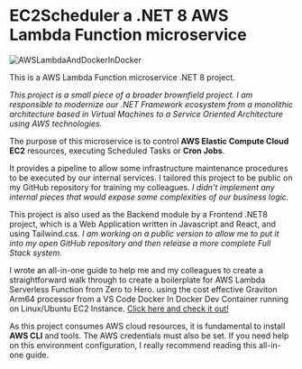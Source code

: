 # EC2Scheduler a .NET 8 AWS Lambda Function microservice
![AWSLambdaAndDockerInDocker](https://github.com/user-attachments/assets/28ce3e1a-c849-49fc-80a2-3edb970e34f3)

This is a AWS Lambda Function microservice .NET 8 project.

*This project is a small piece of a broader brownfield project. I am responsible to modernize our .NET Framework ecosystem from a monolithic architecture based in Virtual Machines to a Service Oriented Architecture using AWS technologies.*

The purpose of this microservice is to control **AWS Elastic Compute Cloud EC2** resources, executing Scheduled Tasks or **Cron Jobs**.

It provides a pipeline to allow some infrastructure maintenance procedures to be executed by our internal services.
I tailored this project to be public on my GitHub repository for training my colleagues. *I didn't implement any internal pieces that would expose some complexities of our business logic.*

This project is also used as the Backend module by a Frontend .NET8 project, which is a Web Application written in Javascript and React, and using Tailwind.css. *I am working on a public version to allow me to put it into my open GitHub repository and then release a more complete Full Stack system.*

I wrote an all-in-one guide to help me and my colleagues to create a straightforward walk through to create a boilerplate for AWS Lambda Serverless Function from Zero to Hero. using the cost effective Graviton Arm64 processor from a VS Code Docker In Docker Dev Container running on Linux/Ubuntu EC2 Instance. [Click here and check it out!](https://www.linkedin.com/pulse/publish-net-8-microservice-aws-lambda-function-using-cost-santos-vsiqe)

As this project consumes AWS cloud resources, it is fundamental to install **AWS CLI** and tools. The AWS credentials must also be set. If you need help on this environment configuration, I really recommend reading this all-in-one guide.

